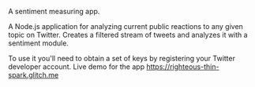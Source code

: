 A sentiment measuring app.

A Node.js application for analyzing current public reactions to any given topic on Twitter.
Creates a filtered stream of tweets and analyzes it with a sentiment module.

To use it you'll need to obtain a set of keys by registering your Twitter developer account. 
Live demo for the app https://righteous-thin-spark.glitch.me
